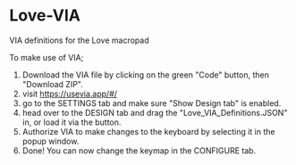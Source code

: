 # Love-VIA
VIA definitions for the Love macropad

To make use of VIA;
  1) Download the VIA file by clicking on the green "Code" button, then "Download ZIP".
  2) visit https://usevia.app/#/
  3) go to the SETTINGS tab and make sure "Show Design tab" is enabled.
  4) head over to the DESIGN tab and drag the "Love_VIA_Definitions.JSON" in, or load it via the button.
  5) Authorize VIA to make changes to the keyboard by selecting it in the popup window.
  6) Done! You can now change the keymap in the CONFIGURE tab.
